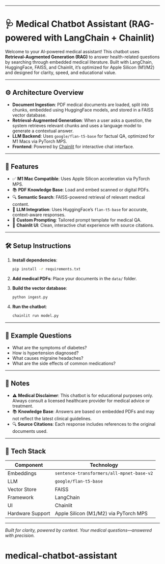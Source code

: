 
---

# 🩺 Medical Chatbot Assistant (RAG-powered with LangChain + Chainlit)

Welcome to your AI-powered medical assistant! This chatbot uses **Retrieval-Augmented Generation (RAG)** to answer health-related questions by searching through embedded medical literature. Built with LangChain, HuggingFace, FAISS, and Chainlit, it’s optimized for Apple Silicon (M1/M2) and designed for clarity, speed, and educational value.

---

## ⚙️ Architecture Overview

- **Document Ingestion**: PDF medical documents are loaded, split into chunks, embedded using HuggingFace models, and stored in a FAISS vector database.
- **Retrieval-Augmented Generation**: When a user asks a question, the system retrieves relevant chunks and uses a language model to generate a contextual answer.
- **LLM Backend**: Uses `google/flan-t5-base` for factual QA, optimized for M1 Macs via PyTorch MPS.
- **Frontend**: Powered by [Chainlit](https://www.chainlit.io/) for interactive chat interface.

---

## 🚀 Features

- ✅ **M1 Mac Compatible**: Uses Apple Silicon acceleration via PyTorch MPS.
- 📚 **PDF Knowledge Base**: Load and embed scanned or digital PDFs.
- 🔍 **Semantic Search**: FAISS-powered retrieval of relevant medical content.
- 🤖 **LLM Integration**: Uses HuggingFace’s `flan-t5-base` for accurate, context-aware responses.
- 🧠 **Custom Prompting**: Tailored prompt template for medical QA.
- 💬 **Chainlit UI**: Clean, interactive chat experience with source citations.

---

## 🛠️ Setup Instructions

1. **Install dependencies**:
   ```bash
   pip install -r requirements.txt
   ```

2. **Add medical PDFs**:
   Place your documents in the `data/` folder.

3. **Build the vector database**:
   ```bash
   python ingest.py
   ```

4. **Run the chatbot**:
   ```bash
   chainlit run model.py
   ```

---

## 💬 Example Questions

- What are the symptoms of diabetes?
- How is hypertension diagnosed?
- What causes migraine headaches?
- What are the side effects of common medications?

---

## 📌 Notes

- ⚠️ **Medical Disclaimer**: This chatbot is for educational purposes only. Always consult a licensed healthcare provider for medical advice or treatment.
- 📚 **Knowledge Base**: Answers are based on embedded PDFs and may not reflect the latest clinical guidelines.
- 🔍 **Source Citations**: Each response includes references to the original documents used.

---

## 🧪 Tech Stack

| Component        | Technology                          |
|------------------|-------------------------------------|
| Embeddings       | `sentence-transformers/all-mpnet-base-v2` |
| LLM              | `google/flan-t5-base`               |
| Vector Store     | FAISS                               |
| Framework        | LangChain                           |
| UI               | Chainlit                            |
| Hardware Support | Apple Silicon (M1/M2) via PyTorch MPS |

---

*Built for clarity, powered by context. Your medical questions—answered with precision.*  
# medical-chatbot-assistant
